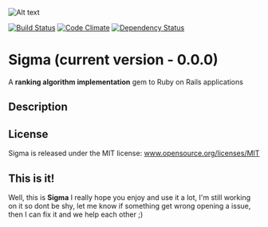 ![Alt text](http://img153.imageshack.us/img153/3909/sigmav.png "A ranking algorithm implementation for Ruby on Rails applications")

[![Build Status](https://travis-ci.org/joaomdmoura/sigma.png?branch=master)](https://travis-ci.org/joaomdmoura/sigma)
[![Code Climate](https://codeclimate.com/github/joaomdmoura/sigma.png)](https://codeclimate.com/github/joaomdmoura/sigma)
[![Dependency Status](https://gemnasium.com/joaomdmoura/sigma.png)](https://gemnasium.com/joaomdmoura/sigma)

# Sigma (current version - 0.0.0)
A **ranking algorithm implementation** gem to Ruby on Rails applications

Description
------------

License
------------
Sigma is released under the MIT license:
www.opensource.org/licenses/MIT

This is it!
------------
Well, this is **Sigma** I really hope you enjoy and use it a lot, I'm still working on it so dont be shy, let me know
if something get wrong opening a issue, then I can fix it and we help each other ;)